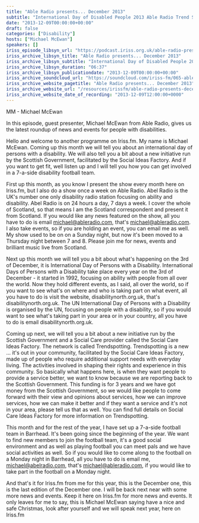 ```yaml
---
title: "Able Radio presents... December 2013"
subtitle: "International Day of Disabled People 2013 Able Radio Trend Spotting / Social Care Ideas Factory."
date: "2013-12-09T00:00:00+00:00"
draft: false
categories: ["Disability"]
hosts: ["Michael McEwan"]
speakers: []
iriss_episode_libsyn_url: "https://podcast.iriss.org.uk/able-radio-presents-december-2013-1"
iriss_archive_libsyn_title: "Able Radio presents... December 2013"
iriss_archive_libsyn_subtitle: "International Day of Disabled People 2013 Able Radio Trend Spotting / Social Care Ideas Factory"
iriss_archive_libsyn_duration: "06:37"
iriss_archive_libsyn_publicationdate: "2013-12-09T00:00:00+00:00"
iriss_archive_soundcloud_url: "https://soundcloud.com/iriss-fm/065-able-radio-presents"
iriss_archive_website_pagetitle: "Able Radio presents... December 2013"
iriss_archive_website_url: "/resources/irissfm/able-radio-presents-december-2013"
iriss_archive_website_date_of_recording: "2013-12-09T12:00:00+0000"
---
```

MM - Michael McEwan

In this episode, guest presenter, Michael McEwan from Able Radio, gives us the latest roundup of news and events for people with disabilities.

Hello and welcome to another programme on Iriss.fm. My name is Michael McEwan. Coming up this month we will tell you about an international day of persons with a disability. We will also tell you a bit about a new initiative run by the Scottish Government, facilitated by the Social Ideas Factory. And if you want to get fit, well listen up and I will tell you how you can get involved in a 7-a-side disability football team.

First up this month, as you know I present the show every month here on Iriss.fm, but I also do a show once a week on Able Radio. Abel Radio is the UK's number one only disability radio station focusing on ability and disability. Abel Radio is on 24 hours a day, 7 days a week. I cover the whole of Scotland, so that means I am the Scotland correspondent and present it from Scotland. If you would like any news featured on the show, all you have to do is email michael@ableradio.com, that's michael@ableradio.com. I also take events, so if you are holding an event, you can email me as well. My show used to be on on a Sunday night, but now it's been moved to a Thursday night between 7 and 8. Please join me for news, events and brilliant music live from Scotland.

Next up this month we will tell you a bit about what's happening on the 3rd of December, it is International Day of Persons with a Disability. International Days of Persons with a Disability take place every year on the 3rd of December - it started in 1992, focusing on ability with people from all over the world. Now they hold different events, as I said, all over the world, so if you want to see what's on where and who is taking part on what event, all you have to do is visit the website, disabilitynorth.org.uk, that's disabilitynorth.org.uk. The UN International Day of Persons with a Disability is organised by the UN, focusing on people with a disability, so if you would want to see what's taking part in your area or in your country, all you have to do is email disabilitynorth.org.uk.

Coming up next, we will tell you a bit about a new initiative run by the Scottish Government and a Social Care provider called the Social Care Ideas Factory. The network is called Trendspotting. Trendspotting is a new ... it's out in your community, facilitated by the Social Care Ideas Factory, made up of people who require additional support needs with everyday living. The activities involved in shaping their rights and experience in this community. So basically what happens here, is when they want people to provide a service better, we want to know because we are reporting back to the Scottish Government. This funding is for 3 years and we have got money from the Scottish Government, so we would like people to come forward with their view and opinions about services, how we can improve services, how we can make it better and if they want a service and it's not in your area, please tell us that as well. You can find full details on Social Care Ideas Factory for more information on Trendspotting.

This month and for the rest of the year, I have set up a 7-a-side football team in Barrhead. It's been going since the beginning of the year. We want to find new members to join the football team, it's a good social environment and as well as playing football you can meet pals and we have social activities as well. So if you would like to come along to the football on a Monday night in Barrhead, all you have to do is email me, michael@abelradio.com, that's michael@ableradio.com, if you would like to take part in the football on a Monday night.

And that's it for Iriss.fm from me for this year, this is the December one, this is the last edition of the December one. I will be back next near with some more news and events. Keep it here on Iriss.fm for more news and events. It only leaves for me to say, this is Michael McEwan saying have a nice and safe Christmas, look after yourself and we will speak next year, here on Iriss.fm